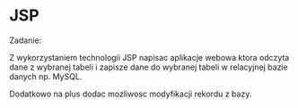 # JSP
Zadanie:

Z wykorzystaniem technologii JSP napisac aplikacje webowa ktora odczyta dane z wybranej tabeli i zapisze dane do 
wybranej tabeli w relacyjnej bazie danych np. MySQL.

Dodatkowo na plus dodac mozliwosc modyfikacji rekordu z bazy.
